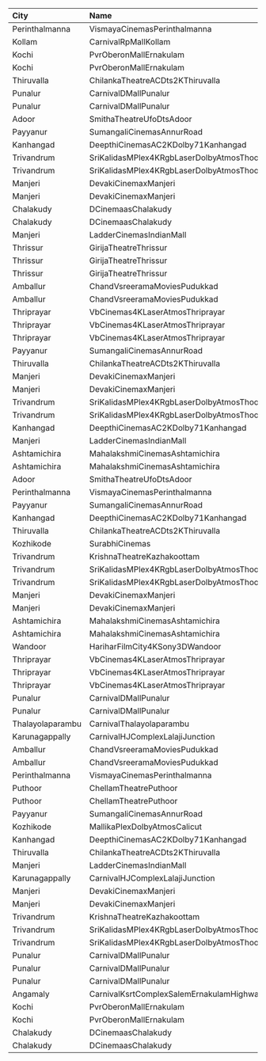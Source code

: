 | City             | Name                                                     |  Time | Type             | Price | Capacity | Booked |
| :--------------- | :------------------------------------------------------- | ----: | :--------------- | ----: | -------: | -----: |
| Perinthalmanna   | VismayaCinemasPerinthalmanna                             | 10:00 | Platinum         |  100₹ |      111 |     56 |
| Kollam           | CarnivalRpMallKollam                                     | 10:15 | PremiumOffline   |  100₹ |      108 |     56 |
| Kochi            | PvrOberonMallErnakulam                                   | 10:30 | Classic          |  100₹ |       36 |     18 |
| Kochi            | PvrOberonMallErnakulam                                   | 10:30 | ClassicPlus      |  129₹ |       81 |     48 |
| Thiruvalla       | ChilankaTheatreACDts2KThiruvalla                         | 10:30 | Balcony          |  130₹ |      277 |    164 |
| Punalur          | CarnivalDMallPunalur                                     | 10:30 | Silver           |  100₹ |      105 |      0 |
| Punalur          | CarnivalDMallPunalur                                     | 10:30 | Platinum         |  180₹ |        8 |      0 |
| Adoor            | SmithaTheatreUfoDtsAdoor                                 | 10:30 | Reserved         |   90₹ |      399 |    377 |
| Payyanur         | SumangaliCinemasAnnurRoad                                | 10:30 | PlatinumCircle   |  110₹ |      161 |     80 |
| Kanhangad        | DeepthiCinemasAC2KDolby71Kanhangad                       | 10:30 | GoldClass        |  130₹ |      185 |     93 |
| Trivandrum       | SriKalidasMPlex4KRgbLaserDolbyAtmosThoongamparaKattakada | 11:00 | PlatinumRecliner |  300₹ |       45 |     22 |
| Trivandrum       | SriKalidasMPlex4KRgbLaserDolbyAtmosThoongamparaKattakada | 11:00 | Gold             |  150₹ |      482 |    239 |
| Manjeri          | DevakiCinemaxManjeri                                     | 11:30 | Balcony          |  150₹ |      108 |     51 |
| Manjeri          | DevakiCinemaxManjeri                                     | 11:30 | FirstClass       |  100₹ |      271 |    128 |
| Chalakudy        | DCinemaasChalakudy                                       | 12:00 | Platinum         |  270₹ |        5 |      2 |
| Chalakudy        | DCinemaasChalakudy                                       | 12:00 | Gold             |  129₹ |      238 |    118 |
| Manjeri          | LadderCinemasIndianMall                                  | 12:00 | Executive        |  150₹ |      114 |     54 |
| Thrissur         | GirijaTheatreThrissur                                    | 12:00 | ReclinerClass    |  290₹ |        5 |      0 |
| Thrissur         | GirijaTheatreThrissur                                    | 12:00 | LuxurySlider     |  180₹ |       52 |      0 |
| Thrissur         | GirijaTheatreThrissur                                    | 12:00 | StadiumClass     |  120₹ |      187 |     14 |
| Amballur         | ChandVsreeramaMoviesPudukkad                             | 12:30 | Platinum         |  180₹ |       36 |     17 |
| Amballur         | ChandVsreeramaMoviesPudukkad                             | 12:30 | Gold             |  129₹ |      322 |    128 |
| Thriprayar       | VbCinemas4KLaserAtmosThriprayar                          | 12:45 | Recliner         |  300₹ |        8 |      4 |
| Thriprayar       | VbCinemas4KLaserAtmosThriprayar                          | 12:45 | Royal            |  100₹ |      132 |     66 |
| Thriprayar       | VbCinemas4KLaserAtmosThriprayar                          | 12:45 | Club             |  100₹ |       39 |     19 |
| Payyanur         | SumangaliCinemasAnnurRoad                                | 13:30 | PlatinumCircle   |  110₹ |      161 |     80 |
| Thiruvalla       | ChilankaTheatreACDts2KThiruvalla                         | 14:00 | Balcony          |  130₹ |      277 |    164 |
| Manjeri          | DevakiCinemaxManjeri                                     | 14:30 | Balcony          |  150₹ |      108 |     51 |
| Manjeri          | DevakiCinemaxManjeri                                     | 14:30 | FirstClass       |  100₹ |      271 |    128 |
| Trivandrum       | SriKalidasMPlex4KRgbLaserDolbyAtmosThoongamparaKattakada | 14:30 | PlatinumRecliner |  300₹ |       45 |     22 |
| Trivandrum       | SriKalidasMPlex4KRgbLaserDolbyAtmosThoongamparaKattakada | 14:30 | Gold             |  150₹ |      482 |    239 |
| Kanhangad        | DeepthiCinemasAC2KDolby71Kanhangad                       | 14:30 | GoldClass        |  130₹ |      185 |     93 |
| Manjeri          | LadderCinemasIndianMall                                  | 14:45 | Executive        |  150₹ |      114 |     54 |
| Ashtamichira     | MahalakshmiCinemasAshtamichira                           | 15:00 | Diamond          |  120₹ |      137 |    137 |
| Ashtamichira     | MahalakshmiCinemasAshtamichira                           | 15:00 | Gold             |  100₹ |      220 |    220 |
| Adoor            | SmithaTheatreUfoDtsAdoor                                 | 15:00 | Reserved         |   90₹ |      399 |    377 |
| Perinthalmanna   | VismayaCinemasPerinthalmanna                             | 16:00 | Platinum         |  100₹ |      111 |     59 |
| Payyanur         | SumangaliCinemasAnnurRoad                                | 16:30 | PlatinumCircle   |  110₹ |      161 |     80 |
| Kanhangad        | DeepthiCinemasAC2KDolby71Kanhangad                       | 17:15 | GoldClass        |  130₹ |      185 |     93 |
| Thiruvalla       | ChilankaTheatreACDts2KThiruvalla                         | 17:30 | Balcony          |  130₹ |      277 |    164 |
| Kozhikode        | SurabhiCinemas                                           | 18:00 | RedRuby          |  180₹ |       50 |      7 |
| Trivandrum       | KrishnaTheatreKazhakoottam                               | 18:15 | Reserved         |  130₹ |      252 |    175 |
| Trivandrum       | SriKalidasMPlex4KRgbLaserDolbyAtmosThoongamparaKattakada | 18:15 | PlatinumRecliner |  300₹ |       45 |     22 |
| Trivandrum       | SriKalidasMPlex4KRgbLaserDolbyAtmosThoongamparaKattakada | 18:15 | Gold             |  150₹ |      482 |    239 |
| Manjeri          | DevakiCinemaxManjeri                                     | 18:30 | Balcony          |  150₹ |      108 |     51 |
| Manjeri          | DevakiCinemaxManjeri                                     | 18:30 | FirstClass       |  100₹ |      271 |    128 |
| Ashtamichira     | MahalakshmiCinemasAshtamichira                           | 18:30 | Diamond          |  120₹ |      137 |    137 |
| Ashtamichira     | MahalakshmiCinemasAshtamichira                           | 18:30 | Gold             |  100₹ |      220 |    220 |
| Wandoor          | HariharFilmCity4KSony3DWandoor                           | 18:30 | Executive        |  130₹ |      140 |      0 |
| Thriprayar       | VbCinemas4KLaserAtmosThriprayar                          | 18:45 | Recliner         |  300₹ |        8 |      4 |
| Thriprayar       | VbCinemas4KLaserAtmosThriprayar                          | 18:45 | Royal            |  170₹ |      132 |     66 |
| Thriprayar       | VbCinemas4KLaserAtmosThriprayar                          | 18:45 | Club             |  110₹ |       39 |     19 |
| Punalur          | CarnivalDMallPunalur                                     | 18:45 | Silver           |  130₹ |      105 |      2 |
| Punalur          | CarnivalDMallPunalur                                     | 18:45 | Platinum         |  200₹ |        8 |      0 |
| Thalayolaparambu | CarnivalThalayolaparambu                                 | 18:45 | Gold             |  110₹ |      204 |    102 |
| Karunagappally   | CarnivalHJComplexLalajiJunction                          | 19:00 | ClassicOffline   |  110₹ |      194 |    104 |
| Amballur         | ChandVsreeramaMoviesPudukkad                             | 19:00 | Platinum         |  180₹ |       36 |     17 |
| Amballur         | ChandVsreeramaMoviesPudukkad                             | 19:00 | Gold             |  129₹ |      322 |    128 |
| Perinthalmanna   | VismayaCinemasPerinthalmanna                             | 19:00 | Platinum         |  100₹ |      111 |     59 |
| Puthoor          | ChellamTheatrePuthoor                                    | 19:30 | Balcony          |  150₹ |      390 |    201 |
| Puthoor          | ChellamTheatrePuthoor                                    | 19:30 | Reserved         |  125₹ |      610 |    466 |
| Payyanur         | SumangaliCinemasAnnurRoad                                | 19:30 | PlatinumCircle   |  110₹ |      161 |     84 |
| Kozhikode        | MallikaPlexDolbyAtmosCalicut                             | 19:45 | Executive        |  140₹ |      163 |     82 |
| Kanhangad        | DeepthiCinemasAC2KDolby71Kanhangad                       | 20:00 | GoldClass        |  130₹ |      185 |     93 |
| Thiruvalla       | ChilankaTheatreACDts2KThiruvalla                         | 21:00 | Balcony          |  130₹ |      277 |    164 |
| Manjeri          | LadderCinemasIndianMall                                  | 21:15 | Executive        |  150₹ |      114 |     61 |
| Karunagappally   | CarnivalHJComplexLalajiJunction                          | 21:30 | ClassicOffline   |  110₹ |      194 |    100 |
| Manjeri          | DevakiCinemaxManjeri                                     | 21:30 | Balcony          |  150₹ |      108 |     51 |
| Manjeri          | DevakiCinemaxManjeri                                     | 21:30 | FirstClass       |  100₹ |      271 |    128 |
| Trivandrum       | KrishnaTheatreKazhakoottam                               | 21:30 | Reserved         |  130₹ |      252 |    175 |
| Trivandrum       | SriKalidasMPlex4KRgbLaserDolbyAtmosThoongamparaKattakada | 21:30 | PlatinumRecliner |  300₹ |       45 |     22 |
| Trivandrum       | SriKalidasMPlex4KRgbLaserDolbyAtmosThoongamparaKattakada | 21:30 | Gold             |  150₹ |      482 |    239 |
| Punalur          | CarnivalDMallPunalur                                     | 21:45 | Silver           |  130₹ |       77 |      0 |
| Punalur          | CarnivalDMallPunalur                                     | 21:45 | Gold             |  160₹ |        6 |      0 |
| Punalur          | CarnivalDMallPunalur                                     | 21:45 | Platinum         |  200₹ |        5 |      0 |
| Angamaly         | CarnivalKsrtComplexSalemErnakulamHighway                 | 22:00 | GoldOffline      |  130₹ |      202 |    113 |
| Kochi            | PvrOberonMallErnakulam                                   | 22:10 | Classic          |  129₹ |       36 |     18 |
| Kochi            | PvrOberonMallErnakulam                                   | 22:10 | ClassicPlus      |  160₹ |       81 |     48 |
| Chalakudy        | DCinemaasChalakudy                                       | 22:15 | Platinum         |  270₹ |        5 |      2 |
| Chalakudy        | DCinemaasChalakudy                                       | 22:15 | Gold             |  129₹ |      238 |    118 |